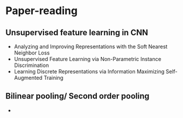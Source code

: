 # Paper-reading

## Unsupervised feature learning in CNN
* Analyzing and Improving Representations with the Soft Nearest Neighbor Loss
* Unsupervised Feature Learning via Non-Parametric Instance Discrimination
* Learning Discrete Representations via Information Maximizing Self-Augmented Training

## Bilinear pooling/ Second order pooling
* 


